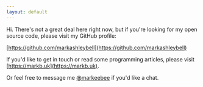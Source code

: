 ```yaml
---
layout: default
---
```


Hi. There's not a great deal here right now, but if you're looking for my open source code, please visit my GitHub profile:

[https://github.com/markashleybell](https://github.com/markashleybell)

If you'd like to get in touch or read some programming articles, please visit [https://markb.uk](https://markb.uk). 

Or feel free to message me <a href="https://mastodon.social/@markeebee" rel="nofollow">@markeebee</a> if you'd like a chat.
